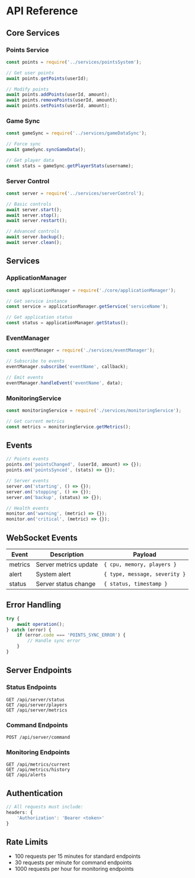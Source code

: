 # API Reference

## Core Services

### Points Service
```javascript
const points = require('../services/pointsSystem');

// Get user points
await points.getPoints(userId);

// Modify points
await points.addPoints(userId, amount);
await points.removePoints(userId, amount);
await points.setPoints(userId, amount);
```

### Game Sync
```javascript
const gameSync = require('../services/gameDataSync');

// Force sync
await gameSync.syncGameData();

// Get player data
const stats = gameSync.getPlayerStats(username);
```

### Server Control
```javascript
const server = require('../services/serverControl');

// Basic controls
await server.start();
await server.stop();
await server.restart();

// Advanced controls
await server.backup();
await server.clean();
```

## Services

### ApplicationManager
```javascript
const applicationManager = require('./core/applicationManager');

// Get service instance
const service = applicationManager.getService('serviceName');

// Get application status
const status = applicationManager.getStatus();
```

### EventManager
```javascript
const eventManager = require('./services/eventManager');

// Subscribe to events
eventManager.subscribe('eventName', callback);

// Emit events
eventManager.handleEvent('eventName', data);
```

### MonitoringService
```javascript
const monitoringService = require('./services/monitoringService');

// Get current metrics
const metrics = monitoringService.getMetrics();
```

## Events
```javascript
// Points events
points.on('pointsChanged', (userId, amount) => {});
points.on('pointsSynced', (stats) => {});

// Server events
server.on('starting', () => {});
server.on('stopping', () => {});
server.on('backup', (status) => {});

// Health events
monitor.on('warning', (metric) => {});
monitor.on('critical', (metric) => {});
```

## WebSocket Events
| Event | Description | Payload |
|-------|-------------|---------|
| metrics | Server metrics update | `{ cpu, memory, players }` |
| alert | System alert | `{ type, message, severity }` |
| status | Server status change | `{ status, timestamp }` |

## Error Handling
```javascript
try {
    await operation();
} catch (error) {
    if (error.code === 'POINTS_SYNC_ERROR') {
        // Handle sync error
    }
}
```

## Server Endpoints

### Status Endpoints
```http
GET /api/server/status
GET /api/server/players
GET /api/server/metrics
```

### Command Endpoints
```http
POST /api/server/command
```

### Monitoring Endpoints
```http
GET /api/metrics/current
GET /api/metrics/history
GET /api/alerts
```

## Authentication
```javascript
// All requests must include:
headers: {
    'Authorization': 'Bearer <token>'
}
```

## Rate Limits
- 100 requests per 15 minutes for standard endpoints
- 30 requests per minute for command endpoints
- 1000 requests per hour for monitoring endpoints
